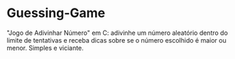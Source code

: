 # Guessing-Game
"Jogo de Adivinhar Número" em C: adivinhe um número aleatório dentro do limite de tentativas e receba dicas sobre se o número escolhido é maior ou menor. Simples e viciante.
